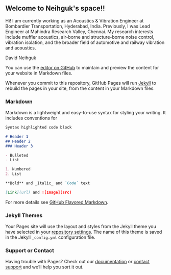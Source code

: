 ## Welcome to Neihguk's space!!

Hi! I am currently working as an Acoustics & Vibration Engineer at Bombardier Transportation, Hyderabad, India. Previously, I was Lead Engineer at Mahindra Research Valley, Chennai. My research interests include muffler acoustics,  air-borne and structure-borne noise control, vibration isolation, and the broader field of automotive and railway vibration and acoustics. 

David Neihguk

You can use the [editor on GitHub](https://github.com/siamsin/dneihguk/edit/master/index.md) to maintain and preview the content for your website in Markdown files.

Whenever you commit to this repository, GitHub Pages will run [Jekyll](https://jekyllrb.com/) to rebuild the pages in your site, from the content in your Markdown files.

### Markdown

Markdown is a lightweight and easy-to-use syntax for styling your writing. It includes conventions for

```markdown
Syntax highlighted code block

# Header 1
## Header 2
### Header 3

- Bulleted
- List

1. Numbered
2. List

**Bold** and _Italic_ and `Code` text

[Link](url) and ![Image](src)
```

For more details see [GitHub Flavored Markdown](https://guides.github.com/features/mastering-markdown/).

### Jekyll Themes

Your Pages site will use the layout and styles from the Jekyll theme you have selected in your [repository settings](https://github.com/siamsin/dneihguk/settings). The name of this theme is saved in the Jekyll `_config.yml` configuration file.

### Support or Contact

Having trouble with Pages? Check out our [documentation](https://help.github.com/categories/github-pages-basics/) or [contact support](https://github.com/contact) and we’ll help you sort it out.
